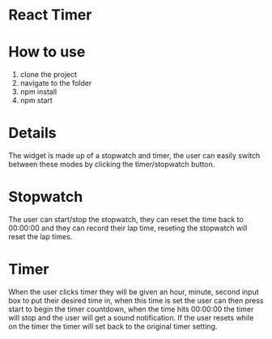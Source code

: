 # React Timer

# How to use
1. clone the project
2. navigate to the folder
2. npm install
2. npm start

# Details
The widget is made up of a stopwatch and timer, the user can easily switch between these modes by clicking the timer/stopwatch button.

# Stopwatch
The user can start/stop the stopwatch, they can reset the time back to 00:00:00 and they can record their lap time, reseting the stopwatch will reset the lap times.

# Timer
When the user clicks timer they will be given an hour, minute, second input box to put their desired time in, when this time is set the user can then press start to begin the timer countdown, when the time hits 00:00:00 the timer will stop and the user will get a sound notification. If the user resets while on the timer the timer will set back to the original timer setting.
